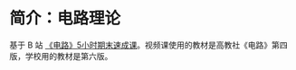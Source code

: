 # 简介：电路理论

基于 B 站 [《电路》5小时期末速成课](https://www.bilibili.com/video/BV1xDCPYqEeA)。视频课使用的教材是高教社《电路》第四版，学校用的教材是第六版。